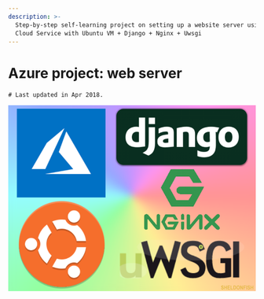 ```yaml
---
description: >-
  Step-by-step self-learning project on setting up a website server using Azure
  Cloud Service with Ubuntu VM + Django + Nginx + Uwsgi
---
```


# Azure project: web server

```text
# Last updated in Apr 2018.
```

![](.gitbook/assets/frontpage%20%282%29.png)

